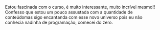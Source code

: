 Estou fascinada com o curso, é muito interessante, muito incrível mesmo!! Confesso que estou um pouco assustada com a quantidade de conteúdomas sigo encantanda com esse novo universo pois eu não conhecia nadinha de programação, comecei do zero.
